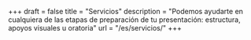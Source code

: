 +++
draft 			= false
title 				= "Servicios"
description	= "Podemos ayudarte en cualquiera de las etapas de preparación de tu presentación: estructura, apoyos visuales u oratoria"
url	 				= "/es/servicios/"
+++

